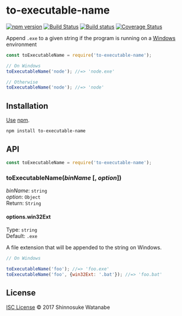 # to-executable-name

[![npm version](https://img.shields.io/npm/v/to-executable-name.svg)](https://www.npmjs.com/package/to-executable-name)
[![Build Status](https://travis-ci.org/shinnn/to-executable-name.svg?branch=master)](https://travis-ci.org/shinnn/to-executable-name)
[![Build status](https://ci.appveyor.com/api/projects/status/tesr30vmgccrb138/branch/master?svg=true)](https://ci.appveyor.com/project/ShinnosukeWatanabe/to-executable-name/branch/master)
[![Coverage Status](https://img.shields.io/coveralls/shinnn/to-executable-name.svg)](https://coveralls.io/github/shinnn/to-executable-name)

Append `.exe` to a given string if the program is running on a [Windows](https://www.microsoft.com/windows) environment

```javascript
const toExecutableName = require('to-executable-name');

// On Windows
toExecutableName('node'); //=> 'node.exe'

// Otherwise
toExecutableName('node'); //=> 'node'
```

## Installation

[Use](https://docs.npmjs.com/cli/install) [npm](https://docs.npmjs.com/getting-started/what-is-npm).

```
npm install to-executable-name
```

## API

```javascript
const toExecutableName = require('to-executable-name');
```

### toExecutableName(*binName* [, *option*])

*binName*: `string`  
*option*: `Object`  
Return: `String`

#### options.win32Ext

Type: `string`  
Default: `.exe`

A file extension that will be appended to the string on Windows.

```javascript
// On Windows

toExecutableName('foo'); //=> 'foo.exe'
toExecutableName('foo', {win32Ext: '.bat'}); //=> 'foo.bat'
```

## License

[ISC License](./LICENSE) © 2017 Shinnosuke Watanabe
